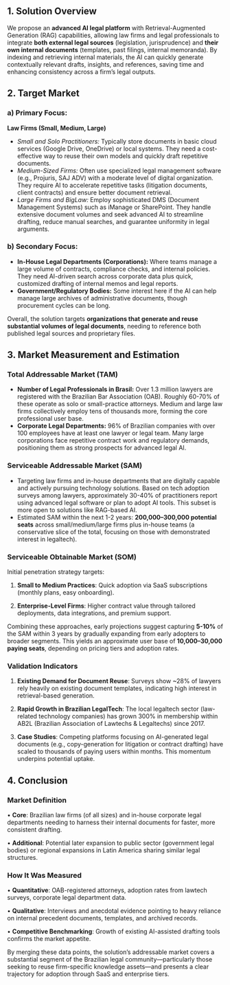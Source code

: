 ## 1. Solution Overview

We propose an **advanced AI legal platform** with Retrieval-Augmented Generation (RAG) capabilities, allowing law firms and legal professionals to integrate **both external legal sources** (legislation, jurisprudence) and **their own internal documents** (templates, past filings, internal memoranda). By indexing and retrieving internal materials, the AI can quickly generate contextually relevant drafts, insights, and references, saving time and enhancing consistency across a firm’s legal outputs.

## 2. Target Market

### a) Primary Focus:

**Law Firms (Small, Medium, Large)**

-  _Small and Solo Practitioners:_ Typically store documents in basic cloud services (Google Drive, OneDrive) or local systems. They need a cost-effective way to reuse their own models and quickly draft repetitive documents.
-  _Medium-Sized Firms:_ Often use specialized legal management software (e.g., Projuris, SAJ ADV) with a moderate level of digital organization. They require AI to accelerate repetitive tasks (litigation documents, client contracts) and ensure better document retrieval.
-  _Large Firms and BigLaw:_ Employ sophisticated DMS (Document Management Systems) such as iManage or SharePoint. They handle extensive document volumes and seek advanced AI to streamline drafting, reduce manual searches, and guarantee uniformity in legal arguments.

### b) Secondary Focus:

- **In-House Legal Departments (Corporations):** Where teams manage a large volume of contracts, compliance checks, and internal policies. They need AI-driven search across corporate data plus quick, customized drafting of internal memos and legal reports.
- **Government/Regulatory Bodies:** Some interest here if the AI can help manage large archives of administrative documents, though procurement cycles can be long.

Overall, the solution targets **organizations that generate and reuse substantial volumes of legal documents**, needing to reference both published legal sources and proprietary files.

## 3. Market Measurement and Estimation

### Total Addressable Market (TAM)

-  **Number of Legal Professionals in Brasil:** Over 1.3 million lawyers are registered with the Brazilian Bar Association (OAB). Roughly 60-70% of these operate as solo or small-practice attorneys. Medium and large law firms collectively employ tens of thousands more, forming the core professional user base.
-  **Corporate Legal Departments:** 96% of Brazilian companies with over 100 employees have at least one lawyer or legal team. Many large corporations face repetitive contract work and regulatory demands, positioning them as strong prospects for advanced legal AI.

### Serviceable Addressable Market (SAM)

- Targeting law firms and in-house departments that are digitally capable and actively pursuing technology solutions. Based on tech adoption surveys among lawyers, approximately 30-40% of practitioners report using advanced legal software or plan to adopt AI tools. This subset is more open to solutions like RAG-based AI.
-  Estimated SAM within the next 1-2 years: **200,000–300,000 potential seats** across small/medium/large firms plus in-house teams (a conservative slice of the total, focusing on those with demonstrated interest in legaltech).

  

### Serviceable Obtainable Market (SOM)

Initial penetration strategy targets:

1.  **Small to Medium Practices**: Quick adoption via SaaS subscriptions (monthly plans, easy onboarding).

2.  **Enterprise-Level Firms**: Higher contract value through tailored deployments, data integrations, and premium support.

Combining these approaches, early projections suggest capturing **5-10%** of the SAM within 3 years by gradually expanding from early adopters to broader segments. This yields an approximate user base of **10,000–30,000 paying seats**, depending on pricing tiers and adoption rates.

  

### Validation Indicators

1.  **Existing Demand for Document Reuse**: Surveys show ~28% of lawyers rely heavily on existing document templates, indicating high interest in retrieval-based generation.

2.  **Rapid Growth in Brazilian LegalTech**: The local legaltech sector (law-related technology companies) has grown 300% in membership within AB2L (Brazilian Association of Lawtechs & Legaltechs) since 2017.

3.  **Case Studies**: Competing platforms focusing on AI-generated legal documents (e.g., copy-generation for litigation or contract drafting) have scaled to thousands of paying users within months. This momentum underpins potential uptake.

## **4. Conclusion**

### Market Definition

•  **Core**: Brazilian law firms (of all sizes) and in-house corporate legal departments needing to harness their internal documents for faster, more consistent drafting.

•  **Additional**: Potential later expansion to public sector (government legal bodies) or regional expansions in Latin America sharing similar legal structures.

### How It Was Measured

•  **Quantitative**: OAB-registered attorneys, adoption rates from lawtech surveys, corporate legal department data.

•  **Qualitative**: Interviews and anecdotal evidence pointing to heavy reliance on internal precedent documents, templates, and archived records.

•  **Competitive Benchmarking**: Growth of existing AI-assisted drafting tools confirms the market appetite.

By merging these data points, the solution’s addressable market covers a substantial segment of the Brazilian legal community—particularly those seeking to reuse firm-specific knowledge assets—and presents a clear trajectory for adoption through SaaS and enterprise tiers.